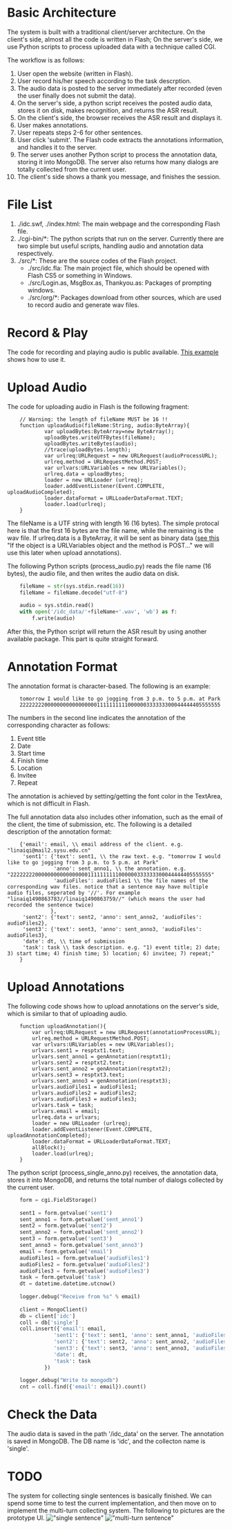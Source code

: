 # Basic Architecture

The system is built with a traditional client/server architecture. On the client's side, almost all the code is written in Flash; On the server's side, we use Python scripts to process uploaded data with a technique called CGI.

The workflow is as follows:

1. User open the website (written in Flash).
2. User record his/her speech according to the task descrption.
3. The audio data is posted to the server immediately after recorded (even the user finally does not submit the data).
4. On the server's side, a python script receives the posted audio data, stores it on disk, makes recognition, and returns the ASR result.
5. On the client's side, the browser receives the ASR result and displays it.
6. User makes annotations.
7. User repeats steps 2-6 for other sentences.
8. User click 'submit'. The Flash code extracts the annotations information, and handles it to the server.
9. The server uses another Python script to process the annotation data, storing it into MongoDB. The server also returns how many dialogs are totally collected from the current user.
10. The client's side shows a thank you message, and finishes the session.

# File List

1. ./idc.swf, ./index.html: The main webpage and the corresponding Flash file.
2. ./cgi-bin/*: The python scripts that run on the server. Currently there are two simple but useful scripts, handling audio and annotation data respectively.
3. ./src/*: These are the source codes of the Flash project.
    - ./src/idc.fla: The main project file, which should be opened with Flash CS5 or something in Windows.
    - ./src/Login.as, MsgBox.as, Thankyou.as: Packages of prompting windows.
    - ./src/org/*: Packages download from other sources, which are used to record audio and generate wav files.

# Record & Play

The code for recording and playing audio is public available. [This example](http://bbs.9ria.com/thread-236391-1-1.html) shows how to use it.

# Upload Audio

The code for uploading audio in Flash is the following fragment:

```as3
    // Warning: the length of fileName MUST be 16 !!
    function uploadAudio(fileName:String, audio:ByteArray){
        	var uploadBytes:ByteArray=new ByteArray(); 
        	uploadBytes.writeUTFBytes(fileName);
        	uploadBytes.writeBytes(audio);
        	//trace(uploadBytes.length);
        	var urlreq:URLRequest = new URLRequest(audioProcessURL);
        	urlreq.method = URLRequestMethod.POST; 	
        	var urlvars:URLVariables = new URLVariables(); 
        	urlreq.data = uploadBytes;          
        	loader = new URLLoader (urlreq); 
        	loader.addEventListener(Event.COMPLETE, uploadAudioCompleted); 
        	loader.dataFormat = URLLoaderDataFormat.TEXT; 
        	loader.load(urlreq);
    }
```

The fileName is a UTF string with length 16 (16 bytes). The simple protocal here is that the first 16 bytes are the file name, while the remaining is the wav file. If urlreq.data is a ByteArray, it will be sent as binary data ([see this](http://help.adobe.com/en_US/FlashPlatform/reference/actionscript/3/flash/net/URLRequest.html#data) "If the object is a URLVariables object and the method is POST..." we will use this later when upload annotations).

The following Python scripts (process_audio.py) reads the file name (16 bytes), the audio file, and then writes the audio data on disk.

```python
    fileName = str(sys.stdin.read(16))
    fileName = fileName.decode("utf-8")
    
    audio = sys.stdin.read()
    with open('/idc_data/'+fileName+'.wav', 'wb') as f:
        f.write(audio)
```

After this, the Python script will return the ASR result by using another available package. This part is quite straight forward.

# Annotation Format

The annotation format is character-based. The following is an example:

```
    tomorrow I would like to go jogging from 3 p.m. to 5 p.m. at Park
    22222222000000000000000001111111111000000333333300044444405555555
```

The numbers in the second line indicates the annotation of the corresponding character as follows:
1. Event title
2. Date
3. Start time
4. Finish time
5. Location
6. Invitee
7. Repeat

The annotation is achieved by setting/getting the font color in the TextArea, which is not difficult in Flash.

The full annotation data also includes other infomation, such as the email of the client, the time of submission, etc. The following is a detailed description of the annotation format:

```
    {'email': email, \\ email address of the client. e.g. "linaiqi@mail2.sysu.edu.cn"
     'sent1': {'text': sent1, \\ the raw text. e.g. "tomorrow I would like to go jogging from 3 p.m. to 5 p.m. at Park"
               'anno': sent_anno1, \\ the annotation. e.g. "22222222000000000000000001111111111000000333333300044444405555555"
               'audioFiles': audioFiles1 \\ the file names of the corresponding wav files. notice that a sentence may have multiple audio files, seperated by '//'. For example "linaiq1490863783//linaiq1490863759//" (which means the user had recorded the sentence twice)
              },
     'sent2': {'text': sent2, 'anno': sent_anno2, 'audioFiles': audioFiles2},
     'sent3': {'text': sent3, 'anno': sent_anno3, 'audioFiles': audioFiles3},
     'date': dt, \\ time of submission
     'task': task \\ task description. e.g. "1) event title; 2) date; 3) start time; 4) finish time; 5) location; 6) invitee; 7) repeat;"
    }
```

# Upload Annotations

The following code shows how to upload annotations on the server's side, which is similar to that of uploading audio. 

```
    function uploadAnnotation(){
    	var urlreq:URLRequest = new URLRequest(annotationProcessURL);
    	urlreq.method = URLRequestMethod.POST; 	
    	var urlvars:URLVariables = new URLVariables(); 
    	urlvars.sent1 = resptxt1.text;
    	urlvars.sent_anno1 = genAnnotation(resptxt1);
    	urlvars.sent2 = resptxt2.text;
    	urlvars.sent_anno2 = genAnnotation(resptxt2);
    	urlvars.sent3 = resptxt3.text;
    	urlvars.sent_anno3 = genAnnotation(resptxt3);
    	urlvars.audioFiles1 = audioFiles1;
    	urlvars.audioFiles2 = audioFiles2;
    	urlvars.audioFiles3 = audioFiles3;
    	urlvars.task = task;
    	urlvars.email = email;
    	urlreq.data = urlvars;          
    	loader = new URLLoader (urlreq); 
    	loader.addEventListener(Event.COMPLETE, uploadAnnotationCompleted); 
    	loader.dataFormat = URLLoaderDataFormat.TEXT; 
    	allBlock();
    	loader.load(urlreq);
    }
```

The python script (process_single_anno.py) receives, the annotation data, stores it into MongoDB, and returns the total number of dialogs collected by the current user.

```python
    form = cgi.FieldStorage()
    
    sent1 = form.getvalue('sent1')
    sent_anno1 = form.getvalue('sent_anno1')
    sent2 = form.getvalue('sent2')
    sent_anno2 = form.getvalue('sent_anno2')
    sent3 = form.getvalue('sent3')
    sent_anno3 = form.getvalue('sent_anno3')
    email = form.getvalue('email')
    audioFiles1 = form.getvalue('audioFiles1')
    audioFiles2 = form.getvalue('audioFiles2')
    audioFiles3 = form.getvalue('audioFiles3')
    task = form.getvalue('task')
    dt = datetime.datetime.utcnow()
    
    logger.debug("Receive from %s" % email)
    
    client = MongoClient()
    db = client['idc']
    coll = db['single']
    coll.insert({'email': email,
               'sent1': {'text': sent1, 'anno': sent_anno1, 'audioFiles': audioFiles1},
               'sent2': {'text': sent2, 'anno': sent_anno2, 'audioFiles': audioFiles2},
               'sent3': {'text': sent3, 'anno': sent_anno3, 'audioFiles': audioFiles3},
               'date': dt,
               'task': task
            })
    
    logger.debug("Write to mongodb")
    cnt = coll.find({'email': email}).count()
```

# Check the Data

The audio data is saved in the path '/idc_data' on the server. The annotation is saved in MongoDB. The DB name is 'idc', and the collecton name is 'single'.

# TODO

The system for collecting single sentences is basically finished. We can spend some time to test the current implementation, and then move on to implement the multi-turn collecting system. The following to pictures are the prototype UI.
!["single sentence"](./single.png "Single Sentence")
!["multi-turn sentence"](./multiturn.png "Multi-turn Sentence")